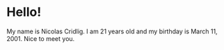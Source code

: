 # Hello!
My name is Nicolas Cridlig. I am 21 years old and my birthday is March 11, 2001. Nice to meet you.